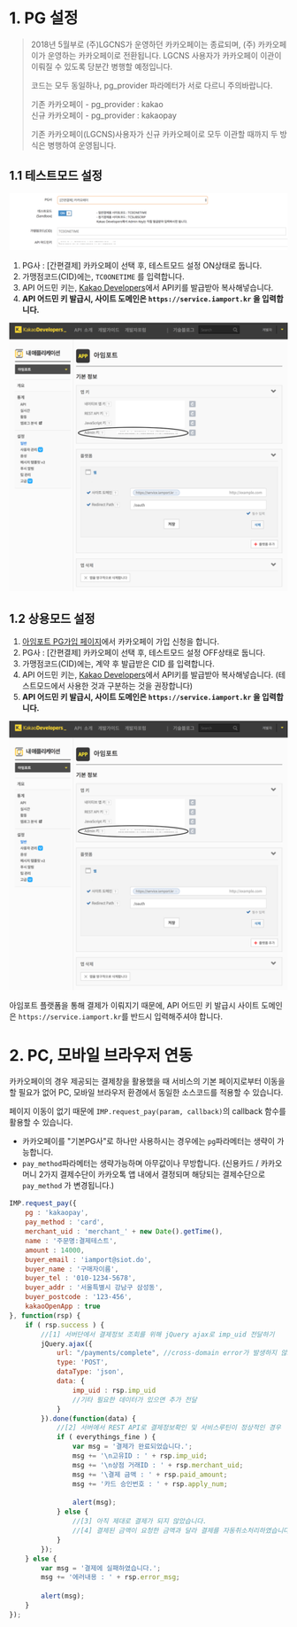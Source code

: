 # 1. PG 설정  

> 2018년 5월부로 (주)LGCNS가 운영하던 카카오페이는 종료되며, (주) 카카오페이가 운영하는 카카오페이로 전환됩니다. LGCNS 사용자가 카카오페이 이관이 이뤄질 수 있도록 당분간 병행할 예정입니다. 
> 
> 코드는 모두 동일하나, pg\_provider 파라메터가 서로 다르니 주의바랍니다. 
> 
> 기존 카카오페이 - pg\_provider : kakao  
> 신규 카카오페이 - pg\_provider : kakaopay 
> 
> 기존 카카오페이(LGCNS)사용자가 신규 카카오페이로 모두 이관할 때까지 두 방식은 병행하여 운영됩니다. 

## 1.1 테스트모드 설정  
![카카오페이-아임포트 시스템 설정](screenshot/kakaopay.png)

1. PG사 : [간편결제] 카카오페이 선택 후, 테스트모드 설정 ON상태로 둡니다. 
2. 가맹점코드(CID)에는, `TC0ONETIME` 를 입력합니다. 
3. API 어드민 키는, [Kakao Developers](https://developers.kakao.com/)에서 API키를 발급받아 복사해넣습니다. 
4. **API 어드민 키 발급시, 사이트 도메인은 `https://service.iamport.kr` 을 입력합니다.** 

![카카오페이-Kakao Developers](screenshot/kakao-developers.png)

## 1.2 상용모드 설정  

1. [아임포트 PG가입 페이지](http://www.iamport.kr)에서 카카오페이 가입 신청을 합니다. 
2. PG사 : [간편결제] 카카오페이 선택 후, 테스트모드 설정 OFF상태로 둡니다. 
3. 가맹점코드(CID)에는, 계약 후 발급받은 CID 를 입력합니다. 
4. API 어드민 키는, [Kakao Developers](https://developers.kakao.com/)에서 API키를 발급받아 복사해넣습니다. (테스트모드에서 사용한 것과 구분하는 것을 권장합니다)
5. **API 어드민 키 발급시, 사이트 도메인은 `https://service.iamport.kr` 을 입력합니다.** 

![카카오페이-Kakao Developers](screenshot/kakao-developers.png)

아임포트 플랫폼을 통해 결제가 이뤄지기 때문에, API 어드민 키 발급시 사이트 도메인은 `https://service.iamport.kr`를 반드시 입력해주셔야 합니다.  


# 2. PC, 모바일 브라우저 연동  


카카오페이의 경우 제공되는 결제창을 활용했을 때 서비스의 기본 페이지로부터 이동을 할 필요가 없어 PC, 모바일 브라우저 환경에서 동일한 소스코드를 적용할 수 있습니다.  

페이지 이동이 없기 때문에 `IMP.request_pay(param, callback)`의 callback 함수를 활용할 수 있습니다.  

- 카카오페이를 "기본PG사"로 하나만 사용하시는 경우에는 `pg`파라메터는 생략이 가능합니다. 
- `pay_method`파라메터는 생략가능하며 아무값이나 무방합니다. (신용카드 / 카카오머니 2가지 결제수단이 카카오톡 앱 내에서 결정되며 해당되는 결제수단으로 `pay_method` 가 변경됩니다.)  


```javascript
IMP.request_pay({
    pg : 'kakaopay',
    pay_method : 'card',
    merchant_uid : 'merchant_' + new Date().getTime(),
    name : '주문명:결제테스트',
    amount : 14000,
    buyer_email : 'iamport@siot.do',
    buyer_name : '구매자이름',
    buyer_tel : '010-1234-5678',
    buyer_addr : '서울특별시 강남구 삼성동',
    buyer_postcode : '123-456',
    kakaoOpenApp : true
}, function(rsp) {
    if ( rsp.success ) {
    	//[1] 서버단에서 결제정보 조회를 위해 jQuery ajax로 imp_uid 전달하기
    	jQuery.ajax({
    		url: "/payments/complete", //cross-domain error가 발생하지 않도록 주의해주세요
    		type: 'POST',
    		dataType: 'json',
    		data: {
	    		imp_uid : rsp.imp_uid
	    		//기타 필요한 데이터가 있으면 추가 전달
    		}
    	}).done(function(data) {
    		//[2] 서버에서 REST API로 결제정보확인 및 서비스루틴이 정상적인 경우
    		if ( everythings_fine ) {
    			var msg = '결제가 완료되었습니다.';
    			msg += '\n고유ID : ' + rsp.imp_uid;
    			msg += '\n상점 거래ID : ' + rsp.merchant_uid;
    			msg += '\결제 금액 : ' + rsp.paid_amount;
    			msg += '카드 승인번호 : ' + rsp.apply_num;
    			
    			alert(msg);
    		} else {
    			//[3] 아직 제대로 결제가 되지 않았습니다.
    			//[4] 결제된 금액이 요청한 금액과 달라 결제를 자동취소처리하였습니다.
    		}
    	});
    } else {
        var msg = '결제에 실패하였습니다.';
        msg += '에러내용 : ' + rsp.error_msg;
        
        alert(msg);
    }
});
```  